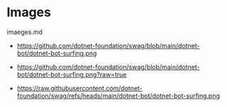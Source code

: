 # Images

imaeges.md

*   https://github.com/dotnet-foundation/swag/blob/main/dotnet-bot/dotnet-bot-surfing.png

*   https://github.com/dotnet-foundation/swag/blob/main/dotnet-bot/dotnet-bot-surfing.png?raw=true

*   https://raw.githubusercontent.com/dotnet-foundation/swag/refs/heads/main/dotnet-bot/dotnet-bot-surfing.png

